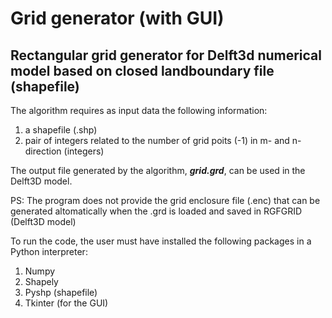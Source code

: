 # Grid generator (with GUI)

## Rectangular grid generator for Delft3d numerical model based on closed landboundary file (shapefile)

The algorithm requires as input data the following information:

1) a shapefile (.shp) 
2) pair of integers related to the number of grid poits (-1) in m- and n- direction (integers) 

The output file generated by the algorithm, ***grid.grd***, can be used in the Delft3D model. 

PS: The program does not provide the grid enclosure file (.enc) that can be generated altomatically when the .grd is loaded and saved in RGFGRID (Delft3D model)

To run the code, the user must have installed the following packages in a Python interpreter:

1) Numpy
2) Shapely 
3) Pyshp (shapefile)
4) Tkinter (for the GUI)


